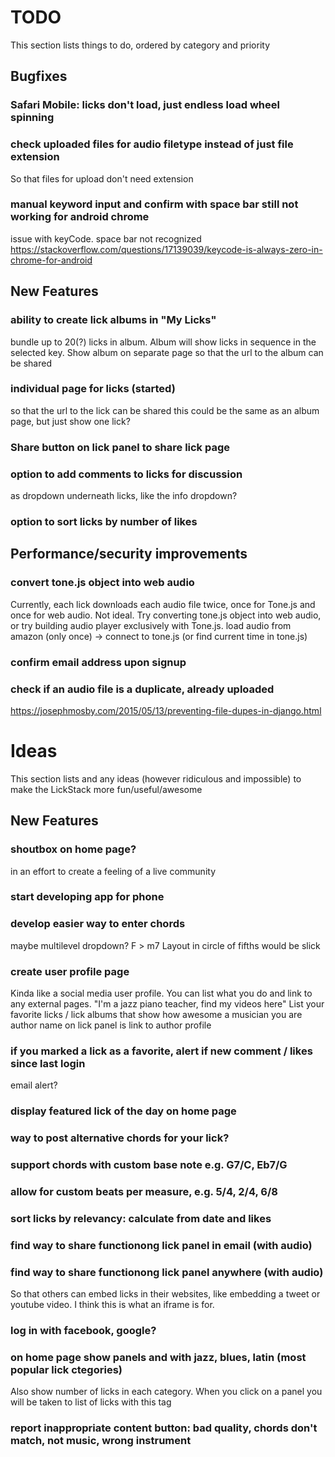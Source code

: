 
# TODO

This section lists things to do, ordered by category and priority

## Bugfixes

### Safari Mobile: licks don't load, just endless load wheel spinning

### check uploaded files for audio filetype instead of just file extension
So that files for upload don't need extension


### manual keyword input and confirm with space bar still not working for android chrome
issue with keyCode. space bar not recognized
https://stackoverflow.com/questions/17139039/keycode-is-always-zero-in-chrome-for-android


## New Features

### ability to create lick albums in "My Licks"
bundle up to 20(?) licks in album. Album will show licks in sequence in the selected key.
Show album on separate page so that the url to the album can be shared

### individual page for licks (started)
so that the url to the lick can be shared
this could be the same as an album page, but just show one lick?

### Share button on lick panel to share lick page

### option to add comments to licks for discussion
as dropdown underneath licks, like the info dropdown?

### option to sort licks by number of likes



## Performance/security improvements

### convert tone.js object into web audio
Currently, each lick downloads each audio file twice, once for Tone.js and once for web audio. Not ideal.
Try converting tone.js object into web audio, or try building audio player exclusively with Tone.js.
load audio from amazon (only once) -> connect to tone.js (or find current time in tone.js)

### confirm email address upon signup

### check if an audio file is a duplicate, already uploaded
https://josephmosby.com/2015/05/13/preventing-file-dupes-in-django.html



# Ideas


This section lists and any ideas (however ridiculous and impossible) to make the LickStack more fun/useful/awesome


## New Features

### shoutbox on home page?
in an effort to create a feeling of a live community

### start developing app for phone

### develop easier way to enter chords
maybe multilevel dropdown? F > m7
Layout in circle of fifths would be slick

### create user profile page
Kinda like a social media user profile.
You can list what you do and link to any external pages.
"I'm a jazz piano teacher, find my videos here"
List your favorite licks / lick albums that show how awesome a musician you are
author name on lick panel is link to author profile

### if you marked a lick as a favorite, alert if new comment / likes since last login
email alert?

### display featured lick of the day on home page

### way to post alternative chords for your lick?

### support chords with custom base note e.g. G7/C, Eb7/G

### allow for custom beats per measure, e.g. 5/4, 2/4, 6/8

### sort licks by relevancy: calculate from date and likes

### find way to share functionong lick panel in email (with audio)

### find way to share functionong lick panel anywhere (with audio)
So that others can embed licks in their websites, like embedding a tweet or youtube video.
I think this is what an iframe is for.

### log in with facebook, google?

### on home page show panels and with jazz, blues, latin (most popular lick ctegories)
Also show number of licks in each category.
When you click on a panel you will be taken to list of licks with this tag

### report inappropriate content button: bad quality, chords don't match, not music, wrong instrument

